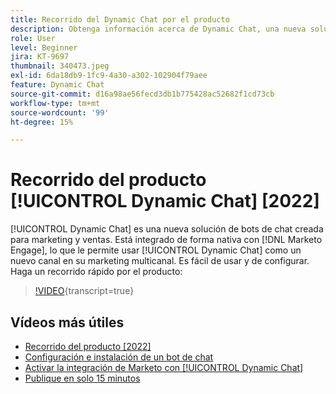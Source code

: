 ```yaml
---
title: Recorrido del Dynamic Chat por el producto
description: Obtenga información acerca de Dynamic Chat, una nueva solución de bots de chat diseñada para el marketing y las ventas desde Adobe.
role: User
level: Beginner
jira: KT-9697
thumbnail: 340473.jpeg
exl-id: 6da18db9-1fc9-4a30-a302-102904f79aee
feature: Dynamic Chat
source-git-commit: d16a98ae56fecd3db1b775428ac52682f1cd73cb
workflow-type: tm+mt
source-wordcount: '99'
ht-degree: 15%

---
```


# Recorrido del producto [!UICONTROL Dynamic Chat] [2022]

[!UICONTROL Dynamic Chat] es una nueva solución de bots de chat creada para marketing y ventas. Está integrado de forma nativa con [!DNL Marketo Engage], lo que le permite usar [!UICONTROL Dynamic Chat] como un nuevo canal en su marketing multicanal. Es fácil de usar y de configurar. Haga un recorrido rápido por el producto:

>[!VIDEO](https://video.tv.adobe.com/v/340473/?quality=12&learn=on){transcript=true}

## Vídeos más útiles

* [Recorrido del producto [2022]](product-tour-2022.md)
* [Configuración e instalación de un bot de chat](setup.md)
* [Activar la integración de Marketo con [!UICONTROL Dynamic Chat]](marketo-integration.md)
* [Publique en solo 15 minutos](go-live-in-15-minutes.md)
